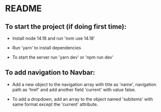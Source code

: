 # README

## To start the project (if doing first time):

* Install node 14.18 and run 'nvm use 14.18'

* Run 'yarn' to install dependencies

* To start the server run 'yarn dev' or 'npm run dev'

## To add navigation to Navbar:

* Add a new object to the navigation array with title as 'name', navigation path as 'href' and add another field 'current' with value false.

* To add a dropdown, add an array to the object named 'subitems' with same format except the 'current' attribute.